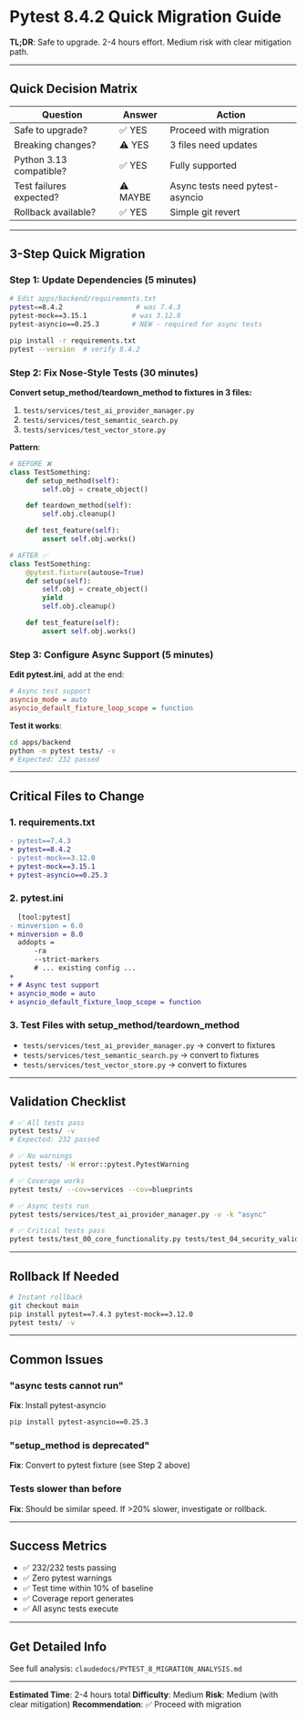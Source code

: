 # Pytest 8.4.2 Quick Migration Guide

**TL;DR**: Safe to upgrade. 2-4 hours effort. Medium risk with clear mitigation path.

---

## Quick Decision Matrix

| Question | Answer | Action |
|----------|--------|--------|
| Safe to upgrade? | ✅ YES | Proceed with migration |
| Breaking changes? | ⚠️ YES | 3 files need updates |
| Python 3.13 compatible? | ✅ YES | Fully supported |
| Test failures expected? | ⚠️ MAYBE | Async tests need pytest-asyncio |
| Rollback available? | ✅ YES | Simple git revert |

---

## 3-Step Quick Migration

### Step 1: Update Dependencies (5 minutes)

```bash
# Edit apps/backend/requirements.txt
pytest==8.4.2                  # was 7.4.3
pytest-mock==3.15.1           # was 3.12.0
pytest-asyncio==0.25.3        # NEW - required for async tests
```

```bash
pip install -r requirements.txt
pytest --version  # verify 8.4.2
```

### Step 2: Fix Nose-Style Tests (30 minutes)

**Convert setup_method/teardown_method to fixtures in 3 files:**

1. `tests/services/test_ai_provider_manager.py`
2. `tests/services/test_semantic_search.py`
3. `tests/services/test_vector_store.py`

**Pattern**:
```python
# BEFORE ❌
class TestSomething:
    def setup_method(self):
        self.obj = create_object()

    def teardown_method(self):
        self.obj.cleanup()

    def test_feature(self):
        assert self.obj.works()

# AFTER ✅
class TestSomething:
    @pytest.fixture(autouse=True)
    def setup(self):
        self.obj = create_object()
        yield
        self.obj.cleanup()

    def test_feature(self):
        assert self.obj.works()
```

### Step 3: Configure Async Support (5 minutes)

**Edit pytest.ini**, add at the end:

```ini
# Async test support
asyncio_mode = auto
asyncio_default_fixture_loop_scope = function
```

**Test it works**:
```bash
cd apps/backend
python -m pytest tests/ -v
# Expected: 232 passed
```

---

## Critical Files to Change

### 1. requirements.txt
```diff
- pytest==7.4.3
+ pytest==8.4.2
- pytest-mock==3.12.0
+ pytest-mock==3.15.1
+ pytest-asyncio==0.25.3
```

### 2. pytest.ini
```diff
  [tool:pytest]
- minversion = 6.0
+ minversion = 8.0
  addopts =
      -ra
      --strict-markers
      # ... existing config ...
+
+ # Async test support
+ asyncio_mode = auto
+ asyncio_default_fixture_loop_scope = function
```

### 3. Test Files with setup_method/teardown_method
- `tests/services/test_ai_provider_manager.py` → convert to fixtures
- `tests/services/test_semantic_search.py` → convert to fixtures
- `tests/services/test_vector_store.py` → convert to fixtures

---

## Validation Checklist

```bash
# ✅ All tests pass
pytest tests/ -v
# Expected: 232 passed

# ✅ No warnings
pytest tests/ -W error::pytest.PytestWarning

# ✅ Coverage works
pytest tests/ --cov=services --cov=blueprints

# ✅ Async tests run
pytest tests/services/test_ai_provider_manager.py -v -k "async"

# ✅ Critical tests pass
pytest tests/test_00_core_functionality.py tests/test_04_security_validation.py -v
```

---

## Rollback If Needed

```bash
# Instant rollback
git checkout main
pip install pytest==7.4.3 pytest-mock==3.12.0
pytest tests/ -v
```

---

## Common Issues

### "async tests cannot run"
**Fix**: Install pytest-asyncio
```bash
pip install pytest-asyncio==0.25.3
```

### "setup_method is deprecated"
**Fix**: Convert to pytest fixture (see Step 2 above)

### Tests slower than before
**Fix**: Should be similar speed. If >20% slower, investigate or rollback.

---

## Success Metrics

- ✅ 232/232 tests passing
- ✅ Zero pytest warnings
- ✅ Test time within 10% of baseline
- ✅ Coverage report generates
- ✅ All async tests execute

---

## Get Detailed Info

See full analysis: `claudedocs/PYTEST_8_MIGRATION_ANALYSIS.md`

---

**Estimated Time**: 2-4 hours total
**Difficulty**: Medium
**Risk**: Medium (with clear mitigation)
**Recommendation**: ✅ Proceed with migration
